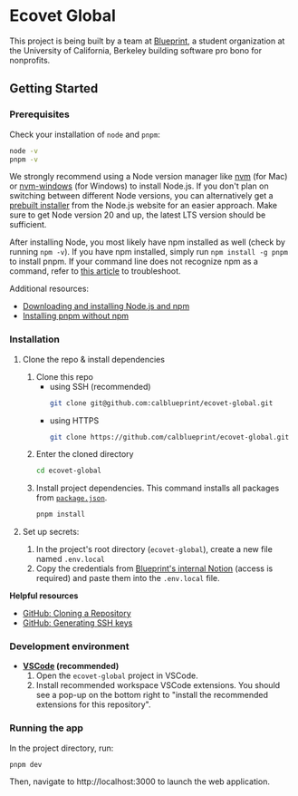 # Ecovet Global

This project is being built by a team at [Blueprint](https://calblueprint.org), a student organization at the University of California, Berkeley building software pro bono for nonprofits.

## Getting Started

### Prerequisites

Check your installation of `node` and `pnpm`:

```bash
node -v
pnpm -v
```

We strongly recommend using a Node version manager like [nvm](https://github.com/nvm-sh/nvm) (for Mac) or [nvm-windows](https://github.com/coreybutler/nvm-windows) (for Windows) to install Node.js. If you don't plan on switching between different Node versions, you can alternatively get a [prebuilt installer](https://nodejs.org/en/download/prebuilt-installer) from the Node.js website for an easier approach. Make sure to get Node version 20 and up, the latest LTS version should be sufficient.

After installing Node, you most likely have npm installed as well (check by running `npm -v`). If you have npm installed, simply run `npm install -g pnpm` to install pnpm. If your command line does not recognize npm as a command, refer to [this article](https://www.geeksforgeeks.org/how-to-resolve-npm-command-not-found-error-in-node-js/) to troubleshoot.

Additional resources:
- [Downloading and installing Node.js and npm](https://docs.npmjs.com/downloading-and-installing-node-js-and-npm)
- [Installing pnpm without npm](https://pnpm.io/installation)

### Installation

1. Clone the repo & install dependencies

   1. Clone this repo
      - using SSH (recommended)
        ```bash
        git clone git@github.com:calblueprint/ecovet-global.git
        ```
      - using HTTPS
        ```bash
        git clone https://github.com/calblueprint/ecovet-global.git
        ```
   2. Enter the cloned directory
      ```bash
      cd ecovet-global
      ```
   3. Install project dependencies. This command installs all packages from [`package.json`](package.json).
      ```bash
      pnpm install
      ```

2. Set up secrets:
   1. In the project's root directory (`ecovet-global`), create a new file named `.env.local`
   2. Copy the credentials from [Blueprint's internal Notion](https://www.notion.so/calblueprint/Environment-Setup-6fb1e251cdca4393b9dd47a3436abc11?pvs=4#9c2ff603f7a44348835c97e96d521d2d) (access is required) and paste them into the `.env.local` file.

**Helpful resources**

- [GitHub: Cloning a Repository](https://docs.github.com/en/repositories/creating-and-managing-repositories/cloning-a-repository#cloning-a-repository)
- [GitHub: Generating SSH keys](https://docs.github.com/en/authentication/connecting-to-github-with-ssh/generating-a-new-ssh-key-and-adding-it-to-the-ssh-agent)

### Development environment

- **[VSCode](https://code.visualstudio.com/) (recommended)**
  1. Open the `ecovet-global` project in VSCode.
  2. Install recommended workspace VSCode extensions. You should see a pop-up on the bottom right to "install the recommended extensions for this repository".

### Running the app

In the project directory, run:

```shell
pnpm dev
```

Then, navigate to http://localhost:3000 to launch the web application.

